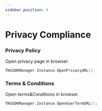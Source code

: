 ```yaml
---
sidebar_position: 4
---
```


# Privacy Compliance
### Privacy Policy 
Open privacy page in browser.
```c
TKGSDKManager.Instance.OpenPrivacyURL();
```

### Terms & Conditions  
Open terms&Conditions in browser.
```c
TKGSDKManager.Instance.OpenUserTermURL();
```
